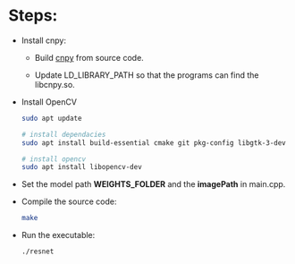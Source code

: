 # Steps:

- Install cnpy:
    - Build [cnpy](https://github.com/rogersce/cnpy/tree/master) from source code.

    - Update LD_LIBRARY_PATH so that the programs can find the libcnpy.so.

- Install OpenCV
    ```bash
    sudo apt update

    # install dependacies
    sudo apt install build-essential cmake git pkg-config libgtk-3-dev libavcodec-dev libavformat-dev libswscale-dev libv4l-dev libxvidcore-dev libx264-dev libjasper-dev libatlas-base-dev gfortran python3-dev

    # install opencv
    sudo apt install libopencv-dev
    ```
- Set the model path **WEIGHTS_FOLDER** and the **imagePath** in main.cpp.
- Compile the source code:
    ```bash
    make
    ```
- Run the executable:
    ```
    ./resnet
    ```